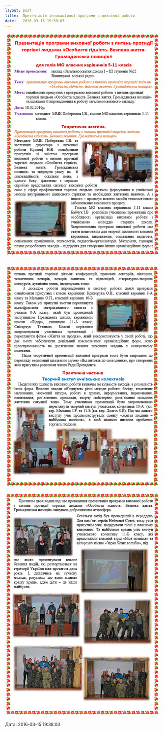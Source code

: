 ```yaml
---
layout: post
title:  Презентація інноваційної програми з виховної роботи
date:   2016-03-15 19:38:03
---
```

![](/assets/tiger-1458063405.jpg)

 ![](/assets/tiger-1458063439.jpg)

![](/assets/tiger-1458063467.jpg)  

  
Дата: 2016-03-15 19:38:03